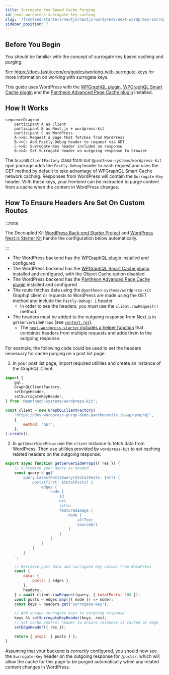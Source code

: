 ```yaml
---
title: Surrogate Key Based Cache Purging
id: next-wordpress-surrogate-key-caching
slug: '/frontend-starters/nextjs/nextjs-wordpress/next-wordpress-surrogate-key-caching'
sidebar_position: 7
---
```


## Before You Begin

You should be familiar with the concept of surrogate key based caching and
purging.

See https://docs.fastly.com/en/guides/working-with-surrogate-keys for more
information on working with surrogate keys.

This guide uses WordPress with the
[WPGraphQL plugin](https://wordpress.org/plugins/wp-graphql/),
[WPGraphQL Smart Cache plugin](https://github.com/wp-graphql/wp-graphql-smart-cache)
and the
[Pantheon Advanced Page Cache plugin](https://wordpress.org/plugins/pantheon-advanced-page-cache/)
installed.

## How It Works

```mermaid
sequenceDiagram
	participant A as Client
    participant B as Next.js + wordpress-kit
    participant C as WordPress
    A->>B: Request a page that fetches from WordPress
    B->>C: Add Fastly-Debug header to request via GET
    C->>B: Surrogate-Key header included on response
    B->>A: Set Surrogate header on outgoing response to browser
```

The `GraphQLClientFactory` class from our `@pantheon-systems/wordpress-kit` npm
package adds the `Fastly-Debug` header to each request and uses the GET method
by default to take advantage of WPGraphQL Smart Cache network caching. Responses
from WordPress will contain the `Surrogate-Key` header. With these keys, your
frontend can be instructed to purge content from a cache when the content in
WordPress changes.

## How To Ensure Headers Are Set On Custom Routes

:::note

The Decoupled Kit
[WordPress Back-end Starter Project](../../../Backend%20Starters/Decoupled%20WordPress/creating-new-project.md)
and [WordPress Next.js Starter Kit](./intro.md) handle the configuration below
automatically.

:::

- The WordPress backend has the
  [WPGraphQL plugin](https://wordpress.org/plugins/wp-graphql/) installed and
  configured
- The WordPress backend has the
  [WPGraphQL Smart Cache plugin](https://github.com/wp-graphql/wp-graphql-smart-cache)
  installed and configured, with the Object Cache option disabled
- The WordPress backend has the
  [Pantheon Advanced Page Cache plugin](https://wordpress.org/plugins/pantheon-advanced-page-cache/)
  installed and configured
- The route fetches data using the `@pantheon-systems/wordpress-kit` Graphql
  client or requests to WordPress are made using the GET method and include the
  `Fastly-Debug: 1` header
  - in order to see the headers, you must use the `client.rawRequest()` method.
- The headers must be added to the outgoing response from Next.js in
  `getServerSideProps` (see
  [`context.res`](https://nextjs.org/docs/api-reference/data-fetching/get-server-side-props#context-parameter)).
  - The
    [`next-wordpress-starter` includes a helper function](https://github.com/pantheon-systems/decoupled-kit-js/blob/f3eebf4b502cbad123ec8a7fcd4d4f8f0fb413eb/starters/next-wordpress-starter/lib/setOutgoingHeaders.js#L25)
    that combines headers from multiple requests and adds them to the outgoing
    response.

For example, the following code could be used to set the headers necessary for
cache purging on a post list page:

1. In your post list page, import required utilities and create an instance of
   the GraphQL Client:

```js title="src/pages/posts/index.js"
import {
	gql,
	GraphQLClientFactory,
	setEdgeHeader,
	setSurrogateKeyHeader,
} from '@pantheon-systems/wordpress-kit';

const client = new GraphQLClientFactory(
	'https://dev-wordpress-purge-demo.pantheonsite.io/wp/graphql',
	{
		method: 'GET',
	},
).create();
```

2. In `getSeverSideProps` use the `client` instance to fetch data from
   WordPress. Then use utilities provided by `wordpress-kit` to set caching
   related headers on the outgoing response:

```js title="src/pages/posts/index.js"
export async function getServerSideProps({ res }) {
	// Customize your query as needed
	const query = gql`
		query LatestPostsQuery($totalPosts: Int!) {
			posts(first: $totalPosts) {
				edges {
					node {
						id
						uri
						title
						featuredImage {
							node {
								altText
								sourceUrl
							}
						}
					}
				}
			}
		}
	`;

	// Retrieve post data and surrogate key values from WordPress
	const {
		data: {
			posts: { edges },
		},
		headers,
	} = await client.rawRequest(query, { totalPosts: 100 });
	const posts = edges.map(({ node }) => node);
	const keys = headers.get('surrogate-key');

	// Add unique surrogate keys to outgoing response
	keys && setSurrogateKeyHeader(keys, res);
	// Set cache control header to ensure response is cached at edge
	setEdgeHeader({ res });

	return { props: { posts } };
}
```

Assuming that your backend is correctly configured, you should now see the
`Surrogate-Key` header on the outgoing response for `/posts/`, which will allow
the cache for this page to be purged automatically when any related content
changes in WordPress.
